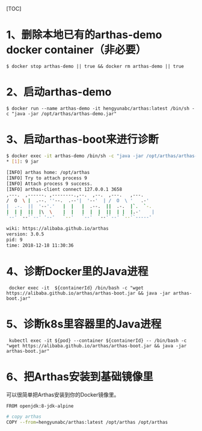 [TOC]

# 1、删除本地已有的arthas-demo docker container（非必要）
` $ docker stop arthas-demo || true && docker rm arthas-demo || true `

# 2、启动arthas-demo
` $ docker run --name arthas-demo -it hengyunabc/arthas:latest /bin/sh -c "java -jar /opt/arthas/arthas-demo.jar"  `

# 3、启动arthas-boot来进行诊断
```bash
$ docker exec -it arthas-demo /bin/sh -c "java -jar /opt/arthas/arthas-boot.jar"
* [1]: 9 jar
 
[INFO] arthas home: /opt/arthas
[INFO] Try to attach process 9
[INFO] Attach process 9 success.
[INFO] arthas-client connect 127.0.0.1 3658
,---.  ,------. ,--------.,--.  ,--.  ,---.   ,---.
/  O  \ |  .--. ''--.  .--'|  '--'  | /  O  \ '   .-'
|  .-.  ||  '--'.'   |  |   |  .--.  ||  .-.  |`.  `-.
|  | |  ||  |\  \    |  |   |  |  |  ||  | |  |.-'    |
`--' `--'`--' '--'   `--'   `--'  `--'`--' `--'`-----'
 
wiki: https://alibaba.github.io/arthas
version: 3.0.5
pid: 9
time: 2018-12-18 11:30:36
```

# 4、诊断Docker里的Java进程
`  docker exec -it  ${containerId} /bin/bash -c "wget https://alibaba.github.io/arthas/arthas-boot.jar && java -jar arthas-boot.jar"   `

# 5、诊断k8s里容器里的Java进程
`  kubectl exec -it ${pod} --container ${containerId} -- /bin/bash -c "wget https://alibaba.github.io/arthas/arthas-boot.jar && java -jar arthas-boot.jar"   `

# 6、把Arthas安装到基础镜像里
可以很简单把Arthas安装到你的Docker镜像里。
```bash
FROM openjdk:8-jdk-alpine

# copy arthas
COPY --from=hengyunabc/arthas:latest /opt/arthas /opt/arthas
```

